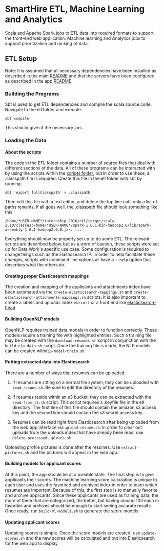 # SmartHire ETL, Machine Learning and Analytics

Scala and Apache Spark jobs to ETL data into required formats to support the front-end web application. Machine learning and Analytics jobs to support prioritization and ranking of data.

## ETL Setup

Note: It is assumed that all necessary dependencies have been installed as described in the main [README](https://github.com/dataworks/internship-2016/blob/master/README.md) and that the servers have been configured as described in the app [README](https://github.com/dataworks/internship-2016/blob/master/app/README.md).

### Building the Programs

Sbt is used to get ETL dependencies and compile the scala source code. Navigate to the etl folder and execute:

```
sbt compile
```

This should give of the necessary jars.

### Loading the Data

#### About the scripts

The code in the ETL folder contains a number of source files that deal with different sections of the data. All of these programs can be interacted with by using the scripts within the [scripts folder](https://github.com/dataworks/internship-2016/tree/master/etl/scripts), but in order to use these, a .classpath file is required. Create this file in the etl folder with sbt by running:

```
sbt 'export fullClasspath' > .classpath
```

Then edit this file with a text editor, and delete the top line until only a list of paths remains. If all goes well, the .classpath file should look something like this:

```
/home/*USER-NAME*/internship-2016/etl/target/scala-2.10/classes:/home/*USER-NAME*/spark-1.6.1-bin-hadoop2.6/lib/spark-assembly-1.6.1-hadoop2.6.0.jar: ...
```

Everything should now be properly set up to do some ETL. The relevant scripts are described below, but as a word of caution, these scripts were set up for Data Work's specific use case. Some configuration is required to change things such as the Elasticsearch IP. In order to help facilitate these changes, scripts with command line options all have a `--help` option that describes what the others do.

#### Creating proper Elasticsearch mappings

The creation and mapping of the applicants and attachments index have been automated via the `create-elasticsearch-mappings.sh` and `create-elasticsearch-attachments-mappings.sh` scripts. It is also important to create a labels and uploads index via `curl` or a front end like [elasticsearch-head](https://github.com/mobz/elasticsearch-head).

#### Building OpenNLP models

OpenNLP requires trained data models in order to function correctly. These models require a training file with highlighted entities. Such a training file may be created with the `download-resumes.sh` script in conjunction with the `build-nlp-data.sh` script. Once the training file is made, the NLP models can be created with`nlp-model-train.sh`.

#### Putting extracted data into Elasticsearch

There are a number of ways that resumes can be uploaded.

1. If resumes are sitting on a normal file system, they can be uploaded with `read-resume.sh`. Be sure to edit the directory of the resumes.


2. If resumes reside within an s3 bucket, they can be extracted with the `read-from-s3.sh` script. This script requires a .keyfile file in the etl directory. The first line of this file should contain the amazon s3 access key and the second line should contain the s3 secret access key. 


3. Resumes can be read right from Elasticsearch after being uploaded from the web app interface via `upload-resume.sh`. In order to clear out uploads from the uploads index that have already been read, use `delete-processed-uploads.sh`.

Uploading profile pictures is done after the resumes. Use `extract-pictures.sh` and the pictures will appear in the web app.

#### Building models for applicant scores

At this point, the app should be at a useable state. The final step is to give applicants their scores. The machine learning score calculation is unique to each user and uses the favorited and archived index in order to learn which resumes are important. Because of this, the first step is to manually favorite and archive applicants. Since these applicants are used as training data, the more of them that are categorized, the better, but having around 100 each in favorites and archives should be enough to start seeing accurate results. Once ready, run `build-ml-models.sh` to generate the score models.

#### Updating applicant scores

Updating scores is simple. Once the score models are created, use `update-scores.sh` and the new scores will be calculated and put into Elasticsearch for the web app to display.
